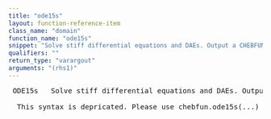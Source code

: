 ```yaml
---
title: "ode15s"
layout: function-reference-item
class_name: "domain"
function_name: "ode15s"
snippet: "Solve stiff differential equations and DAEs. Output a CHEBFUN."
qualifiers: ""
return_type: "varargout"
arguments: "(rhs1)"
---
```


<pre class="help-text"> ODE15s   Solve stiff differential equations and DAEs. Output a CHEBFUN.
    
  This syntax is depricated. Please use chebfun.ode15s(...) instead.
</pre>